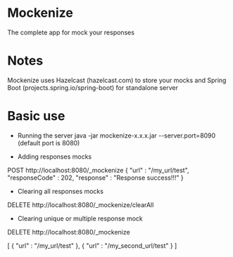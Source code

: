 # Mockenize
The complete app for mock your responses

# Notes
Mockenize uses Hazelcast (hazelcast.com) to store your mocks and Spring Boot (projects.spring.io/spring-boot) for standalone server

# Basic use

- Running the server
java -jar mockenize-x.x.x.jar --server.port=8090 (default port is 8080)

- Adding responses mocks

POST http://localhost:8080/_mockenize
{
  "url" : "/my_url/test",
  "responseCode" : 202,
  "response" : "Response success!!!"
}

- Clearing all responses mocks

DELETE http://localhost:8080/_mockenize/clearAll

- Clearing unique or multiple response mock

DELETE http://localhost:8080/_mockenize

[
  {
    "url" : "/my_url/test"
  },
  {
    "url" : "/my_second_url/test"
  }
]
